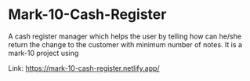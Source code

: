 # Mark-10-Cash-Register

A cash register manager which helps the user by telling how can he/she return the change to the customer with minimum number of notes.
It is a mark-10 project using

Link: https://mark-10-cash-register.netlify.app/
